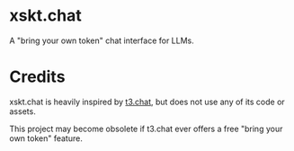 # xskt.chat
A "bring your own token" chat interface for LLMs.

# Credits
xskt.chat is heavily inspired by [t3.chat](https://t3.chat/), but does not use any of its code or assets.

This project may become obsolete if t3.chat ever offers a free "bring your own token" feature.